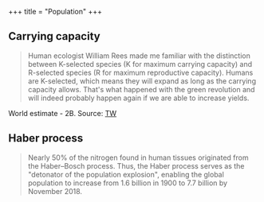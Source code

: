 +++
title = "Population"
+++

## Carrying capacity

> Human ecologist William Rees made me familiar with the distinction between K-selected species (K for maximum carrying capacity) and R-selected species (R for maximum reproductive capacity). Humans are K-selected, which means they will expand as long as the carrying capacity allows. That's what happened with the green revolution and will indeed probably happen again if we are able to increase yields.

World estimate - 2B.  Source: [TW](https://youtu.be/lGrZRFDHZOk?t=2660)

## Haber process
> Nearly 50% of the nitrogen found in human tissues originated from the Haber–Bosch process. Thus, the Haber process serves as the "detonator of the population explosion", enabling the global population to increase from 1.6 billion in 1900 to 7.7 billion by November 2018.